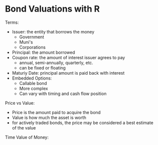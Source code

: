 # Bond Valuations with R

Terms:
- Issuer: the entity that borrows the money
  - Government
  - Muni's
  - Corporations
- Principal: the amount borrowed
- Coupon rate: the amount of interest issuer agrees to pay
  - annual, semi-annually, quarterly, etc.
  - can be fixed or floating
- Maturiy Date: principal amount is paid back with interest
- Embedded Options:
  - Callable bond
  - More complex
  - Can vary with timing and cash flow position
  

Price vs Value:
- Price is the amount paid to acquire the bond
- Value is how much the asset is worth
- for actively traded bonds, the price may be considered a best estimate of the value


Time Value of Money:

